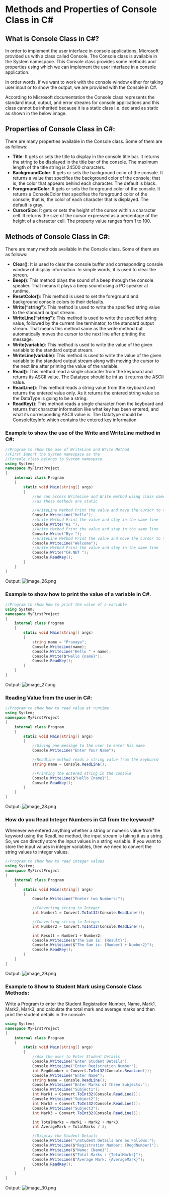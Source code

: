# Methods and Properties of Console Class in C#

## What is Console Class in C#?

In order to implement the user interface in console applications, Microsoft provided us with a class called Console. The Console class is available in the System namespace. This Console class provides some methods and properties using which we can implement the user interface in a console application.

In order words, if we want to work with the console window either for taking user input or to show the output, we are provided with the Console in C#.

According to Microsoft documentation the Console class represents the standard input, output, and error streams for console applications and this class cannot be inherited because it is a static class i.e. declared as static as shown in the below image.

## Properties of Console Class in C#:

There are many properties available in the Console class. Some of them are as follows:

* **Title**: It gets or sets the title to display in the console title bar. It returns the string to be displayed in the title bar of the console. The maximum length of the title string is 24500 characters.
* **BackgroundColor**: It gets or sets the background color of the console. It returns a value that specifies the background color of the console; that is, the color that appears behind each character. The default is black.
* **ForegroundColor**: It gets or sets the foreground color of the console. It returns a ConsoleColor that specifies the foreground color of the console; that is, the color of each character that is displayed. The default is gray.
* **CursorSize**: It gets or sets the height of the cursor within a character cell. It returns the size of the cursor expressed as a percentage of the height of a character cell. The property value ranges from 1 to 100.

## Methods of Console Class in C#:

There are many methods available in the Console class. Some of them are as follows:

* **Clear()**: It is used to clear the console buffer and corresponding console window of display information. In simple words, it is used to clear the screen.
* **Beep()**: This method plays the sound of a beep through the console speaker. That means it plays a beep sound using a PC speaker at runtime.
* **ResetColor()**: This method is used to set the foreground and background console colors to their defaults.
* **Write(“string”)**: This method is used to write the specified string value to the standard output stream.
* **WriteLine(“string”)**: This method is used to write the specified string value, followed by the current line terminator, to the standard output stream. That means this method same as the write method but automatically moves the cursor to the next line after printing the message.
* **Write(variable)**: This method is used to write the value of the given variable to the standard output stream.
* **WriteLine(variable)**: This method is used to write the value of the given variable to the standard output stream along with moving the cursor to the next line after printing the value of the variable.
* **Read()**: This method read a single character from the keyboard and returns its ASCII value. The Datatype should be int as it returns the ASCII value.
* **ReadLine()**: This method reads a string value from the keyboard and returns the entered value only. As it returns the entered string value so the DataType is going to be a string.
* **ReadKey()**:  This method reads a single character from the keyboard and returns that character information like what key has been entered, and what its corresponding ASCII value is. The Datatype should be ConsoleKeyInfo which contains the entered key information

### Example to show the use of the Write and WriteLine method in C#:
```C#
//Program to show the use of WriteLine and Write Method
//First Import the System namespace as the
//Console class belongs to System namespace
using System;
namespace MyFirstProject
{
    internal class Program
    {
        static void Main(string[] args)
        {
            //We can access WriteLine and Write method using class name
            //as these methods are static

            //WriteLine Method Print the value and move the cursor to the next line
            Console.WriteLine("Hello");
            //Write Method Print the value and stay in the same line
            Console.Write("HI ");
            //Write Method Print the value and stay in the same line
            Console.Write("Bye ");
            //WriteLine Method Print the value and move the cursor to the next line
            Console.WriteLine("Welcome");
            //Write Method Print the value and stay in the same line
            Console.Write("C#.NET ");
            Console.ReadKey();
        }
    }
}
```
Output:
![image_26.png](image_26.png)

### Example to show how to print the value of a variable in C#.

```C#
//Program to show how to print the value of a variable 
using System;
namespace MyFirstProject
{
    internal class Program
    {
        static void Main(string[] args)
        {
            string name = "Pranaya";
            Console.WriteLine(name);
            Console.WriteLine("Hello " + name);
            Console.Write($"Hello {name}");
            Console.ReadKey();
        }
    }
}
```
Output:
![image_27.png](image_27.png)

### Reading Value from the user in C#:

```C#
//Program to show how to read value at runtime
using System;
namespace MyFirstProject
{
    internal class Program
    {
        static void Main(string[] args)
        {
            //Giving one message to the user to enter his name
            Console.WriteLine("Enter Your Name");

            //ReadLine method reads a string value from the keyboard 
            string name = Console.ReadLine();

            //Printing the entered string in the console
            Console.WriteLine($"Hello {name}");
            Console.ReadKey();
        }
    }
}
```
Output:
![image_28.png](image_28.png)

### How do you Read Integer Numbers in C# from the keyword?
Whenever we entered anything whether a string or numeric value from the keyword using the ReadLine method, the input stream is taking it as a string. So, we can directly store the input values in a string variable. If you want to store the input values in integer variables, then we need to convert the string values to integer values.

```C#
//Program to show how to read integer values
using System;
namespace MyFirstProject
{
    internal class Program
    {
        static void Main(string[] args)
        {
            Console.WriteLine("Eneter two Numbers:");

            //Converting string to Integer
            int Number1 = Convert.ToInt32(Console.ReadLine());

            //Converting string to Integer
            int Number2 = Convert.ToInt32(Console.ReadLine());

            int Result = Number1 + Number2;
            Console.WriteLine($"The Sum is: {Result}");
            Console.WriteLine($"The Sum is: {Number1 + Number2}");
            Console.ReadKey();
        }
    }
}
```

Output:
![image_29.png](image_29.png)

### Example to Show to Student Mark using Console Class Methods:
Write a Program to enter the Student Registration Number, Name, Mark1, Mark2, Mark3, and calculate the total mark and average marks and then print the student details in the console.

```C#
using System;
namespace MyFirstProject
{
    internal class Program
    {
        static void Main(string[] args)
        {
            //Ask the user to Enter Student Details
            Console.WriteLine("Enter Student Details");
            Console.WriteLine("Enter Registration Number");
            int RegdNumber = Convert.ToInt32(Console.ReadLine());
            Console.WriteLine("Enter Name");
            string Name = Console.ReadLine();
            Console.WriteLine("Enter Marks of three Subjects:");
            Console.WriteLine("Subject1");
            int Mark1 = Convert.ToInt32(Console.ReadLine());
            Console.WriteLine("Subject2");
            int Mark2 = Convert.ToInt32(Console.ReadLine());
            Console.WriteLine("Subject3");
            int Mark3 = Convert.ToInt32(Console.ReadLine());

            int TotalMarks = Mark1 + Mark2 + Mark3;
            int AverageMark = TotalMarks / 3;

            //Display the Student Details
            Console.WriteLine("\nStudent Details are as Follows:");
            Console.WriteLine($"Registration Number: {RegdNumber}");
            Console.WriteLine($"Name: {Name}");
            Console.WriteLine($"Total Marks : {TotalMarks}");
            Console.WriteLine($"Average Mark: {AverageMark}");
            Console.ReadKey();
        }
    }
}
```
Output:
![image_30.png](image_30.png)

